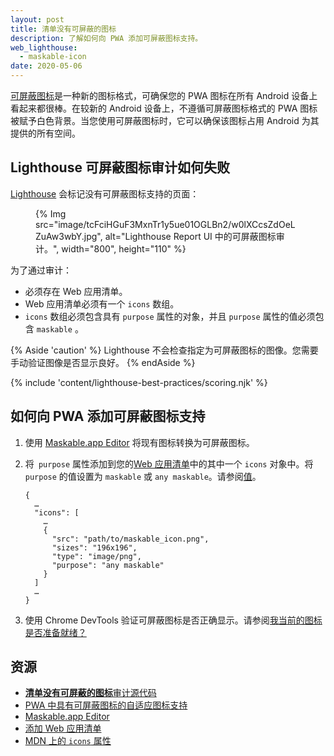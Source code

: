 ```yaml
---
layout: post
title: 清单没有可屏蔽的图标
description: 了解如何向 PWA 添加可屏蔽图标支持。
web_lighthouse:
  - maskable-icon
date: 2020-05-06
---
```


[可屏蔽图标](/maskable-icon/)是一种新的图标格式，可确保您的 PWA 图标在所有 Android 设备上看起来都很棒。在较新的 Android 设备上，不遵循可屏蔽图标格式的 PWA 图标被赋予白色背景。当您使用可屏蔽图标时，它可以确保该图标占用 Android 为其提供的所有空间。

## Lighthouse 可屏蔽图标审计如何失败

[Lighthouse](https://developers.google.com/web/tools/lighthouse/) 会标记没有可屏蔽图标支持的页面：

<figure>{% Img src="image/tcFciHGuF3MxnTr1y5ue01OGLBn2/w0lXCcsZdOeLZuAw3wbY.jpg", alt="Lighthouse Report UI 中的可屏蔽图标审计。", width="800", height="110" %}</figure>

为了通过审计：

- 必须存在 Web 应用清单。
- Web 应用清单必须有一个 `icons` 数组。
- `icons` 数组必须包含具有 `purpose` 属性的对象，并且 `purpose` 属性的值必须包含 `maskable` 。

{% Aside 'caution' %} Lighthouse 不会检查指定为可屏蔽图标的图像。您需要手动验证图像是否显示良好。 {% endAside %}

{% include 'content/lighthouse-best-practices/scoring.njk' %}

## 如何向 PWA 添加可屏蔽图标支持

1. 使用 [Maskable.app Editor](https://maskable.app/editor) 将现有图标转换为可屏蔽图标。

2. 将` purpose` 属性添加到您的[Web 应用清单](/add-manifest/)中的其中一个 `icons` 对象中。将` purpose` 的值设置为 `maskable` 或 `any maskable`。请参阅[值](https://developer.mozilla.org/docs/Web/Manifest/icons#Values)。

    ```json/8
    {
      …
      "icons": [
        …
        {
          "src": "path/to/maskable_icon.png",
          "sizes": "196x196",
          "type": "image/png",
          "purpose": "any maskable"
        }
      ]
      …
    }
    ```

3. 使用 Chrome DevTools 验证可屏蔽图标是否正确显示。请参阅[我当前的图标是否准备就绪？](/maskable-icon/#are-my-current-icons-ready)

## 资源

- [**清单没有可屏蔽的图标**审计源代码](https://github.com/GoogleChrome/lighthouse/blob/master/lighthouse-core/audits/maskable-icon.js)
- [PWA 中具有可屏蔽图标的自适应图标支持](/maskable-icon/)
- [Maskable.app Editor](https://maskable.app/editor)
- [添加 Web 应用清单](/add-manifest/)
- [MDN 上的 `icons` 属性](https://developer.mozilla.org/docs/Web/Manifest/icons)
